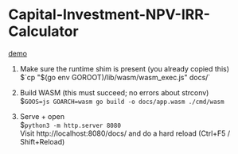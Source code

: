 # Capital-Investment-NPV-IRR-Calculator

[demo](https://codymccarty.github.io/Capital-Investment-NPV-IRR-Calculator/)

1. Make sure the runtime shim is present (you already copied this)  
$`cp "$(go env GOROOT)/lib/wasm/wasm_exec.js" docs/`

1. Build WASM (this must succeed; no errors about strconv)  
$`GOOS=js GOARCH=wasm go build -o docs/app.wasm ./cmd/wasm`

1. Serve + open  
$`python3 -m http.server 8080`   
Visit http://localhost:8080/docs/ and do a hard reload (Ctrl+F5 / Shift+Reload)






